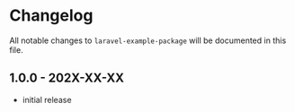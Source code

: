 # Changelog

All notable changes to `laravel-example-package` will be documented in this file.

## 1.0.0 - 202X-XX-XX

- initial release
